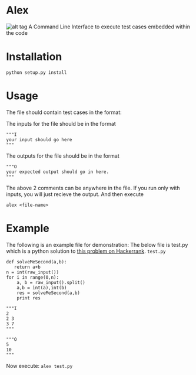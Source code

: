 # Alex
![alt tag](http://thesmashable.com/wp-content/uploads/2012/06/Madagascar-3-movie-2012-Alex-The-Lion-HD-Wallpaper-31.jpg)
A Command Line Interface to execute test cases embedded within the code
# Installation
`python setup.py install`
# Usage
The file should contain test cases in the format:

The inputs for the file should be in the format
```
"""I
your input should go here
"""
```
The outputs for the file should be in the format
```
"""O
your expected output should go in here.
"""
```

The above 2 comments can be anywhere in the file. If you run only with inputs, you will just recieve the output.
And then execute

`alex <file-name>`
# Example
The following is an example file for demonstration:
The below file is test.py which is a python solution to [this problem on Hackerrank](https://www.hackerrank.com/challenges/solve-me-second).
`test.py`
```
def solveMeSecond(a,b):
   return a+b
n = int(raw_input())
for i in range(0,n):
    a, b = raw_input().split()
    a,b = int(a),int(b)
    res = solveMeSecond(a,b)
    print res
    
"""I
2
2 3
3 7
"""

"""O
5
10
"""
```
Now execute:
`alex test.py`
